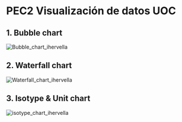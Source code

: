 # PEC2 Visualización de datos UOC

## 1. Bubble chart

![Bubble_chart_ihervella](https://github.com/ivhervella/ihervella.github.io/assets/130495030/904154fb-252e-4ea8-bf64-1cdceeff3292)

## 2. Waterfall chart

![Waterfall_chart_ihervella](https://github.com/ivhervella/ihervella.github.io/assets/130495030/ff597d62-cac3-40fe-b718-631fc467c7c2)

## 3. Isotype & Unit chart

![isotype_chart_ihervella](https://github.com/ivhervella/ihervella.github.io/assets/130495030/9b39c40e-2469-4d58-b8bd-b5d13f7aa8ad)
